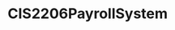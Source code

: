 # CIS2206PayrollSystem


<!--
- Concepts
- Functionalities (Functions)


- comments
- libraries
- data structure definition
- function prototypes
- main() - main menu
- function definitions

- Internal and external file management
- employee information - files
- internal - array, BST, hashing
- CRUD operations 

-->
